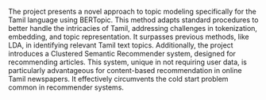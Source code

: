 The project presents a novel approach to topic modeling specifically for the Tamil language using BERTopic. This method adapts standard procedures to better handle the intricacies of Tamil, addressing challenges in tokenization, embedding, and topic representation. It surpasses previous methods, like LDA, in identifying relevant Tamil text topics. Additionally, the project introduces a Clustered Semantic Recommender system, designed for recommending articles. This system, unique in not requiring user data, is particularly advantageous for content-based recommendation in online Tamil newspapers. It effectively circumvents the cold start problem common in recommender systems.
